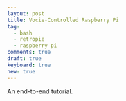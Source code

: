 ```yaml
---
layout: post
title: Vocie-Controlled Raspberry Pi
tag:
  - bash
  - retropie
  - raspberry pi
comments: true
draft: true
keyboard: true
new: true
---
```


An end-to-end tutorial.

